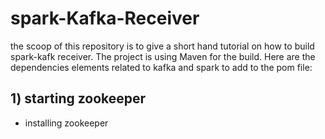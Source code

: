 # spark-Kafka-Receiver
the scoop of this repository is to give a short hand tutorial on how to build spark-kafk receiver. 
The project is using Maven for the build. Here are the dependencies elements related to kafka  and spark to add to the pom file:

## 1) starting zookeeper
- installing zookeeper
